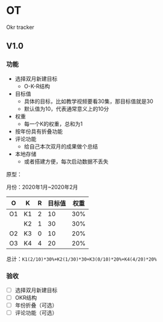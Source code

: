 # OT

Okr tracker

## V1.0

### 功能

- 选择双月新建目标
  - O-K-R结构
- 目标值
  - 具体的目标，比如教学视频要看30集，那目标值就是30
  - 默认值为10，代表通常意义上的10分
- 权重
  - 每一个K的权重，总和为1
- 按年份具有折叠功能
- 评论功能
  - 给自己本次双月的成果做个总结
- 本地存储
  - 或者搭建方便，每次启动数据不丢失

原型：

月份：2020年1月~2020年2月

| O    | K    | R    | 目标值 | 权重 |
| ---- | ---- | ---- | ------ | ---- |
| O1   | K1   | 2    | 10     | 30%  |
|      | K2   | 1    | 30     | 30%  |
| O2   | K3   | 0    | 10     | 20%  |
| O3   | K4   | 4    | 20     | 20%  |

总计：`K1(2/10)*30%+K2(1/30)*30+K3(0/10)*20%+K4(4/20)*20%`

### 验收

- [ ] 选择双月新建目标
- [ ] OKR结构
- [ ] 年份折叠（可选）
- [ ] 评论功能（可选）